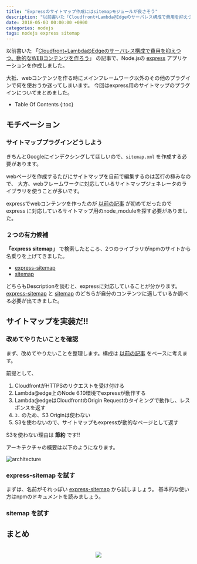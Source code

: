 ```yaml
---
title: "Expressのサイトマップ作成にはsitemapモジュールが良さそう"
description: "以前書いた「Cloudfront+Lambda@Edgeのサーバレス構成で費用を抑えつつ、動的なWEBコンテンツを作ろう」の記事でNode.jsのexpressアプリケーションを作成しました。大抵、webコンテンツを作る時にメインフレームワーク以外のその他のプラグインで何を使おうか迷ってしまいます。今回はexpress用のサイトマップのプラグインについてまとめました。"
date: 2018-05-03 00:00:00 +0900
categories: nodejs
tags: nodejs express sitemap
---
```


以前書いた 「[Cloudfront+Lambda@Edgeのサーバレス構成で費用を抑えつつ、動的なWEBコンテンツを作ろう](/aws/hosting-with-cloudfront-lambda-edge-serverless/)」 の記事で、Node.jsの [express](http://expressjs.com/ja/) アプリケーションを作成しました。

大抵、webコンテンツを作る時にメインフレームワーク以外のその他のプラグインで何を使おうか迷ってしまいます。
今回はexpress用のサイトマップのプラグインについてまとめました。

* Table Of Contents
{:toc}

## モチベーション
### サイトマッププラグインどうしよう

きちんとGoogleにインデクシングしてほしいので、`sitemap.xml` を作成する必要があります。

webページを作成するたびにサイトマップを自前で編集するのは苦行の極みなので、
大方、webフレームワークに対応しているサイトマップジェネレータのライブラリを使うことが多いです。

expressでwebコンテンツを作ったのが [以前の記事](/aws/hosting-with-cloudfront-lambda-edge-serverless/) が初めてだったので express に対応しているサイトマップ用のnode_moduleを探す必要がありました。

### ２つの有力候補

**「express sitemap」** で検索したところ、2つのライブラリがnpmのサイトから名乗りを上げてきました。

* [express-sitemap](https://www.npmjs.com/package/express-sitemap)
* [sitemap](https://www.npmjs.com/package/sitemap)

どちらもDescriptionを読むと、expressに対応していることが分かります。
[express-sitemap](https://www.npmjs.com/package/express-sitemap) と [sitemap](https://www.npmjs.com/package/sitemap) のどちらが自分のコンテンツに適しているか調べる必要が出てきました。

## サイトマップを実装だ!!

### 改めてやりたいことを確認

まず、改めてやりたいことを整理します。構成は [以前の記事](/aws/hosting-with-cloudfront-lambda-edge-serverless/) をベースに考えます。

前提として、
1. CloudfrontがHTTPSのリクエストを受け付ける
2. Lambda@edge上のNode 6.10環境でexpressが動作する
3. Lambda@edgeはCloudfrontのOrigin Requestのタイミングで動作し、レスポンスを返す
4. `3.` のため、S3 Originは使わない
5. S3を使わないので、サイトマップもexpressが動的なページとして返す

S3を使わない理由は **節約** です!!

アーキテクチャの概要は以下のようになります。

![architecture]({{site.baseurl}}/assets/images/20180503/architecture.png)

### express-sitemap を試す

まずは、名前がそれっぽい [express-sitemap](https://www.npmjs.com/package/express-sitemap) から試しましょう。
基本的な使い方はnpmのドキュメントを読みましょう。


### sitemap を試す



## まとめ

<br>
<div style="text-align: center">
<a target="_blank"  href="https://www.amazon.co.jp/gp/product/4873116066/ref=as_li_tl?ie=UTF8&camp=247&creative=1211&creativeASIN=4873116066&linkCode=as2&tag=soudegesu-22&linkId=613ba4b793129cc4fd454566e935627e"><img border="0" src="//ws-fe.amazon-adsystem.com/widgets/q?_encoding=UTF8&MarketPlace=JP&ASIN=4873116066&ServiceVersion=20070822&ID=AsinImage&WS=1&Format=_SL250_&tag=soudegesu-22" ></a><img src="//ir-jp.amazon-adsystem.com/e/ir?t=soudegesu-22&l=am2&o=9&a=4873116066" width="1" height="1" border="0" alt="" style="border:none !important; margin:0px !important;" />
</div>